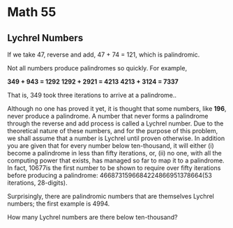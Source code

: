 # Math 55

## Lychrel Numbers

If we take 47, reverse and add, 47 + 74 = 121, which is palindromic.

Not all numbers produce palindromes so quickly. For example,

**349 + 943 = 1292**
**1292 + 2921 = 4213**
**4213 + 3124 = 7337**
 
That is, 349 took three iterations to arrive at a palindrome..

Although no one has proved it yet, it is thought that some numbers, like **196**, never produce a palindrome. A number that never forms a palindrome through the reverse and add process is called a Lychrel number. Due to the theoretical nature of these numbers, and for the purpose of this problem, we shall assume that a number is Lychrel until proven otherwise. In addition you are given that for every number below ten-thousand, it will either (i) become a palindrome in less than fifty iterations, or, (ii) no one, with all the computing power that exists, has managed so far to map it to a palindrome. In fact, 10677is the first number to be shown to require over fifty iterations before producing a palindrome: 4668731596684224866951378664(53 iterations, 28-digits).

Surprisingly, there are palindromic numbers that are themselves Lychrel numbers; the first example is 4994.

How many Lychrel numbers are there below ten-thousand?